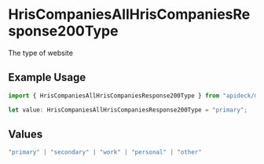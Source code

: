# HrisCompaniesAllHrisCompaniesResponse200Type

The type of website

## Example Usage

```typescript
import { HrisCompaniesAllHrisCompaniesResponse200Type } from "apideck/models/operations";

let value: HrisCompaniesAllHrisCompaniesResponse200Type = "primary";
```

## Values

```typescript
"primary" | "secondary" | "work" | "personal" | "other"
```